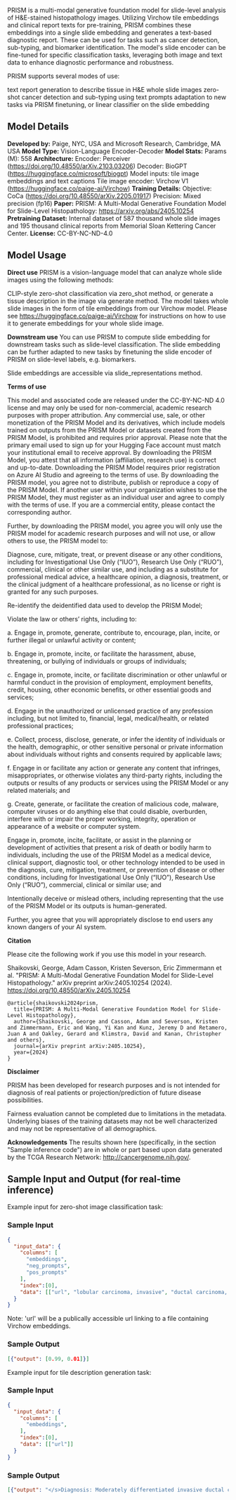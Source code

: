 PRISM is a multi-modal generative foundation model for slide-level analysis of H&E-stained histopathology images. Utilizing Virchow tile embeddings and clinical report texts for pre-training, PRISM combines these embeddings into a single slide embedding and generates a text-based diagnostic report. These can be used for tasks such as cancer detection, sub-typing, and biomarker identification. The model's slide encoder can be fine-tuned for specific classification tasks, leveraging both image and text data to enhance diagnostic performance and robustness.

PRISM supports several modes of use:

text report generation to describe tissue in H&E whole slide images
zero-shot cancer detection and sub-typing using text prompts
adaptation to new tasks via PRISM finetuning, or linear classifier on the slide embedding

## Model Details

**Developed by:** Paige, NYC, USA and Microsoft Research, Cambridge, MA USA
**Model Type:** Vision-Language Encoder-Decoder
**Model Stats:**
    Params (M): 558
**Architecture:** 
    Encoder: Perceiver (https://doi.org/10.48550/arXiv.2103.03206)
    Decoder: BioGPT (https://huggingface.co/microsoft/biogpt)
    Model inputs: tile image embeddings and text captions
    Tile image encoder: Virchow V1 (https://huggingface.co/paige-ai/Virchow)
**Training Details:**
    Objective: CoCa (https://doi.org/10.48550/arXiv.2205.01917)
    Precision: Mixed precision (fp16)
**Paper:**
    PRISM: A Multi-Modal Generative Foundation Model for Slide-Level Histopathology: https://arxiv.org/abs/2405.10254
**Pretraining Dataset:**  Internal dataset of 587 thousand whole slide images and 195 thousand clinical reports from Memorial Sloan Kettering Cancer Center.
**License:** CC-BY-NC-ND-4.0

## Model Usage

**Direct use**
PRISM is a vision-language model that can analyze whole slide images using the following methods:

CLIP-style zero-shot classification via zero_shot method, or
generate a tissue description in the image via generate method.
The model takes whole slide images in the form of tile embeddings from our Virchow model. Please see https://huggingface.co/paige-ai/Virchow for instructions on how to use it to generate embeddings for your whole slide image.

**Downstream use**
You can use PRISM to compute slide embedding for downstream tasks such as slide-level classification. The slide embedding can be further adapted to new tasks by finetuning the slide encoder of PRISM on slide-level labels, e.g. biomarkers.

Slide embeddings are accessible via slide_representations method.

**Terms of use**

This model and associated code are released under the CC-BY-NC-ND 4.0 license and may only be used for non-commercial, academic research purposes with proper attribution. Any commercial use, sale, or other monetization of the PRISM Model and its derivatives, which include models trained on outputs from the PRISM Model or datasets created from the PRISM Model, is prohibited and requires prior approval. Please note that the primary email used to sign up for your Hugging Face account must match your institutional email to receive approval. By downloading the PRISM Model, you attest that all information (affiliation, research use) is correct and up-to-date. Downloading the PRISM Model requires prior registration on Azure AI Studio and agreeing to the terms of use. By downloading the PRISM model, you agree not to distribute, publish or reproduce a copy of the PRISM Model. If another user within your organization wishes to use the PRISM Model, they must register as an individual user and agree to comply with the terms of use. If you are a commercial entity, please contact the corresponding author.

Further, by downloading the PRISM model, you agree you will only use the PRISM model for academic research purposes and will not use, or allow others to use, the PRISM model to:

Diagnose, cure, mitigate, treat, or prevent disease or any other conditions, including for Investigational Use Only (“IUO”), Research Use Only (“RUO”), commercial, clinical or other similar use, and including as a substitute for professional medical advice, a healthcare opinion, a diagnosis, treatment, or the clinical judgment of a healthcare professional, as no license or right is granted for any such purposes.

Re-identify the deidentified data used to develop the PRISM Model;

Violate the law or others’ rights, including to:

a. Engage in, promote, generate, contribute to, encourage, plan, incite, or further illegal or unlawful activity or content;

b. Engage in, promote, incite, or facilitate the harassment, abuse, threatening, or bullying of individuals or groups of individuals;

c. Engage in, promote, incite, or facilitate discrimination or other unlawful or harmful conduct in the provision of employment, employment benefits, credit, housing, other economic benefits, or other essential goods and services;

d. Engage in the unauthorized or unlicensed practice of any profession including, but not limited to, financial, legal, medical/health, or related professional practices;

e. Collect, process, disclose, generate, or infer the identity of individuals or the health, demographic, or other sensitive personal or private information about individuals without rights and consents required by applicable laws;

f. Engage in or facilitate any action or generate any content that infringes, misappropriates, or otherwise violates any third-party rights, including the outputs or results of any products or services using the PRISM Model or any related materials; and

g. Create, generate, or facilitate the creation of malicious code, malware, computer viruses or do anything else that could disable, overburden, interfere with or impair the proper working, integrity, operation or appearance of a website or computer system.

Engage in, promote, incite, facilitate, or assist in the planning or development of activities that present a risk of death or bodily harm to individuals, including the use of the PRISM Model as a medical device, clinical support, diagnostic tool, or other technology intended to be used in the diagnosis, cure, mitigation, treatment, or prevention of disease or other conditions, including for Investigational Use Only (“IUO”), Research Use Only (“RUO”), commercial, clinical or similar use; and

Intentionally deceive or mislead others, including representing that the use of the PRISM Model or its outputs is human-generated.

Further, you agree that you will appropriately disclose to end users any known dangers of your AI system.

**Citation**

Please cite the following work if you use this model in your research.

Shaikovski, George, Adam Casson, Kristen Severson, Eric Zimmermann et al. "PRISM: A Multi-Modal Generative Foundation Model for Slide-Level Histopathology." arXiv preprint arXiv:2405.10254 (2024). https://doi.org/10.48550/arXiv.2405.10254

```
@article{shaikovski2024prism,
  title={PRISM: A Multi-Modal Generative Foundation Model for Slide-Level Histopathology},
  author={Shaikovski, George and Casson, Adam and Severson, Kristen and Zimmermann, Eric and Wang, Yi Kan and Kunz, Jeremy D and Retamero, Juan A and Oakley, Gerard and Klimstra, David and Kanan, Christopher and others},
  journal={arXiv preprint arXiv:2405.10254},
  year={2024}
}

```
**Disclaimer**

PRISM has been developed for research purposes and is not intended for diagnosis of real patients or projection/prediction of future disease possibilities.

Fairness evaluation cannot be completed due to limitations in the metadata. Underlying biases of the training datasets may not be well characterized and may not be representative of all demographics.

**Acknowledgements**
The results shown here (specifically, in the section "Sample inference code") are in whole or part based upon data generated by the TCGA Research Network: http://cancergenome.nih.gov/.

## Sample Input and Output (for real-time inference)
Example input for zero-shot image classification task: 
### Sample Input
```json
{
  "input_data": {
    "columns": [
      "embeddings",
      "neg_prompts",
      "pos_prompts"
    ],
    "index":[0],
    "data": [["url", "lobular carcinoma, invasive", "ductal carcinoma, invasive"]]
  }
}
```
Note: 'url' will be a publically accessible url linking to a file containing Virchow embeddings.
### Sample Output
```json
[{"output": [0.99, 0.01]}]
```
Example input for tile description generation task:
### Sample Input
```json
{
  "input_data": {
    "columns": [
      "embeddings",
    ],
    "index":[0],
    "data": [["url"]]
  }
}
```
### Sample Output
```json
[{"output": "</s>Diagnosis: Moderately differentiated invasive ductal carcinoma with micropapillary features in breast tissue. </s>"}]
```